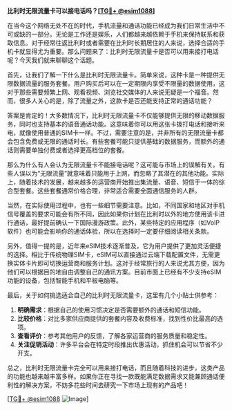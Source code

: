 **比利时无限流量卡可以接电话吗？[[TG💪+ @esim1088](https://t.me/s/esim1088)]**

在当今这个网络无处不在的时代，手机流量和通话功能已经成为我们日常生活中不可或缺的一部分。无论是工作还是娱乐，人们都越来越依赖于手机来保持联系和获取信息。对于经常往返比利时或者需要在比利时长期居住的人来说，选择合适的手机卡就显得尤为重要。那么问题来了：比利时无限流量卡是否可以用来接打电话呢？今天我们就来聊聊这个话题。

首先，让我们了解一下什么是比利时无限流量卡。简单来说，这种卡是一种提供无限数据流量的服务套餐。用户购买后可以在一定期限内享受不限量的数据使用，这对于那些需要频繁上网、观看视频、浏览社交媒体的人来说无疑是一个福音。然而，很多人关心的是，除了流量之外，这款卡是否还能支持正常的通话功能？

答案是肯定的！大多数情况下，比利时无限流量卡不仅能够提供无限的移动数据服务，同时也支持基本的语音通话功能。这意味着你可以用这张卡拨打电话和接听来电，就像使用普通的SIM卡一样。不过，需要注意的是，并非所有的无限流量卡都会包含免费或无限的通话时长。有些套餐可能只提供基础的数据服务，而额外的通话则需要单独付费或者选择更高档位的套餐。

那么为什么有人会认为无限流量卡不能接电话呢？这可能与市场上的误解有关。有些人误以为“无限流量”就意味着只能用于上网，而忽略了其潜在的其他功能。实际上，随着技术的发展，越来越多的运营商开始推出集流量、语音、短信于一体的综合型套餐。这些套餐通常价格合理，非常适合需要全面通信服务的人群。

当然，在实际使用过程中，也有一些细节需要注意。比如，不同国家和地区对手机信号覆盖的要求可能会有所不同，因此如果你计划在比利时以外的地方使用该卡进行通话，最好提前确认一下国际漫游政策。此外，某些特定的应用程序（如VoIP软件）也可能会影响你的通话体验，所以在选择时一定要仔细阅读相关条款。

另外，值得一提的是，近年来eSIM技术逐渐普及，它为用户提供了更加灵活便捷的选择。相比于传统物理SIM卡，eSIM可以直接通过云端下载配置文件，无需更换实体卡片即可切换运营商和服务计划。这对于经常旅行的人来说尤其方便，因为他们可以根据目的地自由调整自己的通讯方案。目前市面上已经有不少支持eSIM功能的设备，包括智能手机和平板电脑等。

最后，关于如何挑选适合自己的比利时无限流量卡，这里有几个小贴士供参考：

1. **明确需求**：根据自己的使用习惯决定是否需要额外的通话和短信功能。
2. **比较价格**：对比多家供应商提供的套餐内容及收费标准，找到性价比最高的选项。
3. **查看评价**：参考其他用户的反馈，了解各家运营商的服务质量和稳定性。
4. **关注促销活动**：许多平台会在特定时段推出优惠活动，抓住机会可以节省不少开支。

总之，比利时无限流量卡完全可以用来接打电话，而且随着科技的进步，这类产品的功能也越来越丰富多样。如果你正在寻找一款既能满足数据需求又能兼顾通话便利性的解决方案，不妨多花些时间去研究一下市场上现有的产品吧！

[[TG💪+ @esim1088](https://t.me/s/esim1088) ![Image](https://i.postimg.cc/4NQfJmqS/Snipaste-2025-05-13-00-14-12.png)]